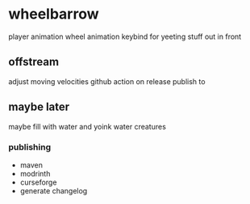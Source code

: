# wheelbarrow

player animation
wheel animation
keybind for yeeting stuff out in front

## offstream

adjust moving velocities
github action on release publish to

## maybe later

maybe fill with water and yoink water creatures


### publishing

- maven
- modrinth
- curseforge
- generate changelog
